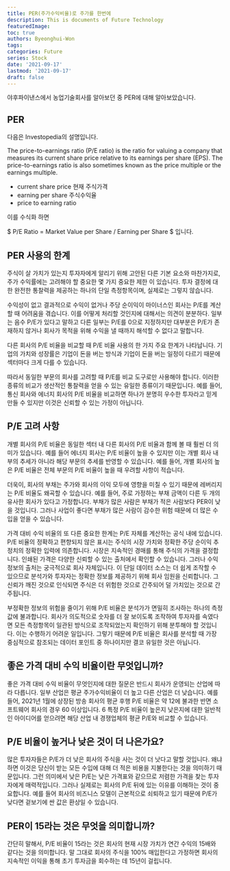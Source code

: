 ```yaml
---
title: PER(주가수익비율)로 주가를 한번에
description: This is documents of Future Technology
featuredImage: 
toc: true
authors: Byeonghui-Won
tags:
categories: Future
series: Stock
date: '2021-09-17'
lastmod: '2021-09-17'
draft: false
---
```


야후파이낸스에서 농업기술회사를 알아보던 중 PER에 대해 알아보았습니다. 

## PER

다음은 Investopedia의 설명입니다.

The price-to-earnings ratio (P/E ratio) is the ratio for valuing a company that measures its current share price relative to its earnings per share (EPS). The price-to-earnings ratio is also sometimes known as the price multiple or the earnings multiple.

- current share price 현재 주식가격
- earning per share 주식수익율
- price to earning ratio

이를 수식화 하면

$ P/E Ratio = Market Value per Share / Earning per Share $
입니다. 

## PER 사용의 한계

주식이 살 가치가 있는지 투자자에게 알리기 위해 고안된 다른 기본 요소와 마찬가지로, 주가 수익률에는 고려해야 할 중요한 몇 가지 중요한 제한 이 있습니다. 투자 결정에 대한 완전한 통찰력을 제공하는 하나의 단일 측정항목이며, 실제로는 그렇지 않습니다.

수익성이 없고 결과적으로 수익이 없거나 주당 순이익이 마이너스인 회사는 P/E를 계산할 때 어려움을 겪습니다. 이를 어떻게 처리할 것인지에 대해서는 의견이 분분하다. 일부는 음수 P/E가 있다고 말하고 다른 일부는 P/E를 0으로 지정하지만 대부분은 P/E가 존재하지 않거나 회사가 목적을 위해 수익을 낼 때까지 해석할 수 없다고 말합니다. 

다른 회사의 P/E 비율을 비교할 때 P/E 비율 사용의 한 가지 주요 한계가 나타납니다. 기업의 가치와 성장률은 기업이 돈을 버는 방식과 기업이 돈을 버는 일정이 다르기 때문에 섹터마다 크게 다를 수 있습니다.

따라서 동일한 부문의 회사를 고려할 때 P/E를 비교 도구로만 사용해야 합니다. 이러한 종류의 비교가 생산적인 통찰력을 얻을 수 있는 유일한 종류이기 때문입니다. 예를 들어, 통신 회사와 에너지 회사의 P/E 비율을 비교하면 하나가 분명히 우수한 투자라고 믿게 만들 수 있지만 이것은 신뢰할 수 있는 가정이 아닙니다.

## P/E 고려 사항

개별 회사의 P/E 비율은 동일한 섹터 내 다른 회사의 P/E 비율과 함께 볼 때 훨씬 더 의미가 있습니다. 예를 들어 에너지 회사는 P/E 비율이 높을 수 있지만 이는 개별 회사 내부의 추세가 아니라 해당 부문의 추세를 반영할 수 있습니다. 예를 들어, 개별 회사의 높은 P/E 비율은 전체 부문의 P/E 비율이 높을 때 우려할 사항이 적습니다.

더욱이, 회사의 부채는 주가와 회사의 이익 모두에 영향을 미칠 수 있기 때문에 레버리지 는 P/E 비율도 왜곡할 수 있습니다. 예를 들어, 주로 가정하는 부채 금액이 다른 두 개의 유사한 회사가 있다고 가정합니다. 부채가 많은 사람은 부채가 적은 사람보다 PER이 낮을 것입니다. 그러나 사업이 좋다면 부채가 많은 사람이 감수한 위험 때문에 더 많은 수입을 얻을 수 있습니다.

가격 대비 수익 비율의 또 다른 중요한 한계는 P/E 자체를 계산하는 공식 내에 있습니다. P/E 비율의 정확하고 편향되지 않은 표시는 주식의 시장 가치와 정확한 주당 순이익 추정치의 정확한 입력에 의존합니다. 시장은 지속적인 경매를 통해 주식의 가격을 결정합니다. 인쇄된 가격은 다양한 신뢰할 수 있는 출처에서 확인할 수 있습니다. 그러나 수익 정보의 출처는 궁극적으로 회사 자체입니다. 이 단일 데이터 소스는 더 쉽게 조작할 수 있으므로 분석가와 투자자는 정확한 정보를 제공하기 위해 회사 임원을 신뢰합니다. 그 신뢰가 깨진 것으로 인식되면 주식은 더 위험한 것으로 간주되어 덜 가치있는 것으로 간주됩니다.

부정확한 정보의 위험을 줄이기 위해 P/E 비율은 분석가가 면밀히 조사하는 하나의 측정값에 불과합니다. 회사가 의도적으로 숫자를 더 잘 보이도록 조작하여 투자자를 속였다면 모든 측정항목이 일관된 방식으로 조작되었는지 확인하기 위해 분투해야 할 것입니다. 이는 수행하기 어려운 일입니다. 그렇기 때문에 P/E 비율은 회사를 분석할 때 가장 중심적으로 참조되는 데이터 포인트 중 하나이지만 결코 유일한 것은 아닙니다.

## 좋은 가격 대비 수익 비율이란 무엇입니까?

좋은 가격 대비 수익 비율이 무엇인지에 대한 질문은 반드시 회사가 운영되는 산업에 따라 다릅니다. 일부 산업은 평균 주가수익비율이 더 높고 다른 산업은 더 낮습니다. 예를 들어, 2021년 1월에 상장된 방송 회사의 평균 후행 P/E 비율은 약 12에 불과한 반면 소프트웨어 회사의 경우 60 이상입니다. 6 특정 P/E 비율이 높은지 낮은지에 대한 일반적인 아이디어를 얻으려면 해당 산업 내 경쟁업체의 평균 P/E와 비교할 수 있습니다.

## P/E 비율이 높거나 낮은 것이 더 나은가요?

많은 투자자들은 P/E가 더 낮은 회사의 주식을 사는 것이 더 낫다고 말할 것입니다. 왜냐하면 이것은 당신이 받는 모든 수입에 대해 더 적은 비용을 지불한다는 것을 의미하기 때문입니다. 그런 의미에서 낮은 P/E는 낮은 가격표와 같으므로 저렴한 가격을 찾는 투자자에게 매력적입니다. 그러나 실제로는 회사의 P/E 뒤에 있는 이유를 이해하는 것이 중요합니다. 예를 들어 회사의 비즈니스 모델이 근본적으로 쇠퇴하고 있기 때문에 P/E가 낮다면 겉보기에 싼 값은 환상일 수 있습니다.

## PER이 15라는 것은 무엇을 의미합니까?

간단히 말해서, P/E 비율이 15라는 것은 회사의 현재 시장 가치가 연간 수익의 15배와 같다는 것을 의미합니다. 말 그대로 회사의 주식을 100% 매입한다고 가정하면 회사의 지속적인 이익을 통해 초기 투자금을 회수하는 데 15년이 걸립니다.
